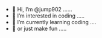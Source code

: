 - 👋 Hi, I’m @jump902 ......
- 👀 I’m interested in coding .....
- 🌱 I’m currently learning coding ....
- 🌱 or just make fun .....

<!---
jump902/jump902 is a ✨ special ✨ repository because its `README.md` (this file) appears on your GitHub profile.
You can click the Preview link to take a look at your changes.
--->
